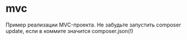 # mvc
Пример реализации MVC-проекта.
Не забудьте запустить composer update, если в коммите значится composer.json(!)
